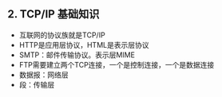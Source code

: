 ## 2. TCP/IP 基础知识

- 互联网的协议族就是TCP/IP
- HTTP是应用层协议，HTML是表示层协议
- SMTP：邮件传输协议。表示层MIME
- FTP需要建立两个TCP连接，一个是控制连接，一个是数据连接
- 数据报：网络层
- 段：传输层

